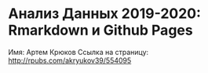 # Анализ Данных 2019-2020: Rmarkdown и Github Pages

Имя:
Артем Крюков
Ссылка на страницу:
http://rpubs.com/akryukov39/554095
